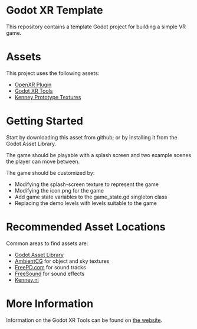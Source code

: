 # Godot XR Template

This repository contains a template Godot project for building a simple VR game.


# Assets

This project uses the following assets:
 - [OpenXR Plugin](https://godotengine.org/asset-library/asset/986)
 - [Godot XR Tools](https://godotengine.org/asset-library/asset/1515)
 - [Kenney Prototype Textures](https://godotengine.org/asset-library/asset/780)


# Getting Started

Start by downloading this asset from github; or by installing it from the Godot
Asset Library.

The game should be playable with a splash screen and two example scenes the player
can move between.

The game should be customized by:
 - Modifying the splash-screen texture to represent the game
 - Modifying the icon.png for the game
 - Add game state variables to the game_state.gd singleton class
 - Replacing the demo levels with levels suitable to the game


# Recommended Asset Locations

Common areas to find assets are:
 - [Godot Asset Library](https://godotengine.org/asset-library/asset)
 - [AmbientCG](https://ambientcg.com/) for object and sky textures
 - [FreePD.com](https://freepd.com/) for sound tracks
 - [FreeSound](https://freesound.org/) for sound effects
 - [Kenney.nl](https://kenney.nl/) 


# More Information

Information on the Godot XR Tools can be found on [the website](https://godotvr.github.io/godot-xr-tools/).

